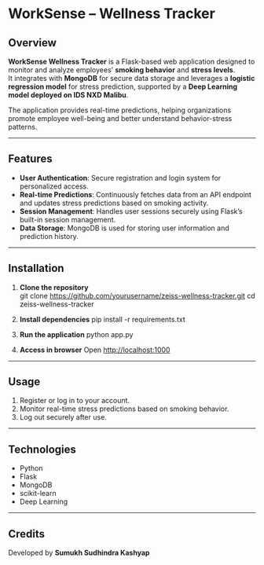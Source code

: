 # WorkSense – Wellness Tracker  

## Overview  
**WorkSense Wellness Tracker** is a Flask-based web application designed to monitor and analyze employees’ **smoking behavior** and **stress levels**.  
It integrates with **MongoDB** for secure data storage and leverages a **logistic regression model** for stress prediction, supported by a **Deep Learning model deployed on IDS NXD Malibu**.  

The application provides real-time predictions, helping organizations promote employee well-being and better understand behavior-stress patterns.  

---

## Features  
- **User Authentication**: Secure registration and login system for personalized access.  
- **Real-time Predictions**: Continuously fetches data from an API endpoint and updates stress predictions based on smoking activity.  
- **Session Management**: Handles user sessions securely using Flask’s built-in session management.  
- **Data Storage**: MongoDB is used for storing user information and prediction history.  

---

## Installation  

1. **Clone the repository**  
   git clone https://github.com/yourusername/zeiss-wellness-tracker.git
   cd zeiss-wellness-tracker


2. **Install dependencies**
   pip install -r requirements.txt
   

3. **Run the application**
   python app.py
   

4. **Access in browser**
   Open [http://localhost:1000](http://localhost:1000)

---

## Usage

1. Register or log in to your account.
2. Monitor real-time stress predictions based on smoking behavior.
3. Log out securely after use.

---

## Technologies

* Python
* Flask
* MongoDB
* scikit-learn
* Deep Learning 

---

## Credits

Developed by **Sumukh Sudhindra Kashyap**
